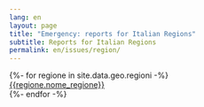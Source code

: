 ```yaml
---
lang: en
layout: page
title: "Emergency: reports for Italian Regions"
subtitle: Reports for Italian Regions
permalink: en/issues/region/
---
```



<div class="row">
{%- for regione in site.data.geo.regioni -%}
<div class="col-md-6 col-sm-12 col-xs-12 mb-15">
	  <a href="{{site.url}}/issues/regione/{{regione.nome_regione | replace: "'", "" | slugify}}/" class="btn btn-primary btn-block" title="See all reports for italian region {{regione.nome_regione}}">{{regione.nome_regione}}</a>
</div>
{%- endfor -%}
</div>

